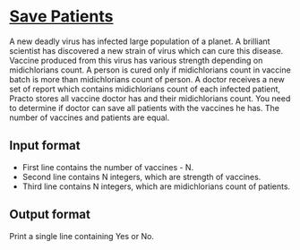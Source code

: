 # [Save Patients][link]

A new deadly virus has infected large population of a planet. A brilliant scientist has discovered a new strain of virus which can cure this disease. Vaccine produced from this virus has various strength depending on midichlorians count. A person is cured only if midichlorians count in vaccine batch is more than midichlorians count of person. A doctor receives a new set of report which contains midichlorians count of each infected patient, Practo stores all vaccine doctor has and their midichlorians count. You need to determine if doctor can save all patients with the vaccines he has. The number of vaccines and patients are equal.

## Input format

- First line contains the number of vaccines - N.
- Second line contains N integers, which are strength of vaccines.
- Third line contains N integers, which are midichlorians count of patients.

## Output format

Print a single line containing Yes or No.

[link]: https://www.hackerearth.com/practice/algorithms/sorting/bubble-sort/practice-problems/algorithm/save-patients/
